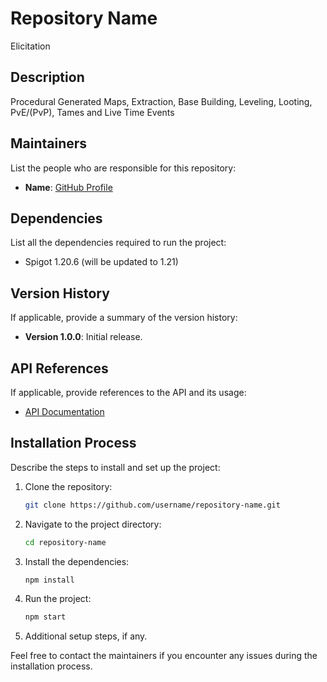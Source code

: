 # Repository Name
Elicitation

## Description
Procedural Generated Maps, Extraction, Base Building, Leveling, Looting, PvE/(PvP), Tames and Live Time Events

## Maintainers
List the people who are responsible for this repository:
- **Name**: [GitHub Profile]([https://github.com/username](https://github.com/IDev-mc))


## Dependencies
List all the dependencies required to run the project:
- Spigot 1.20.6 (will be updated to 1.21)

## Version History
If applicable, provide a summary of the version history:
- **Version 1.0.0**: Initial release.

## API References
If applicable, provide references to the API and its usage:
- [API Documentation](https://ifheroes.github.io/ifheroes-apis/)

## Installation Process
Describe the steps to install and set up the project:

1. Clone the repository:
    ```bash
    git clone https://github.com/username/repository-name.git
    ```

2. Navigate to the project directory:
    ```bash
    cd repository-name
    ```

3. Install the dependencies:
    ```bash
    npm install
    ```

4. Run the project:
    ```bash
    npm start
    ```

5. Additional setup steps, if any.

Feel free to contact the maintainers if you encounter any issues during the installation process.
